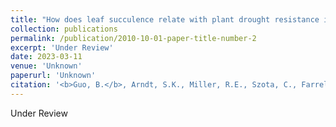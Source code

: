 ```yaml
---
title: "How does leaf succulence relate with plant drought resistance in woody shrubs? "
collection: publications
permalink: /publication/2010-10-01-paper-title-number-2
excerpt: 'Under Review'
date: 2023-03-11
venue: 'Unknown'
paperurl: 'Unknown'
citation: '<b>Guo, B.</b>, Arndt, S.K., Miller, R.E., Szota, C., Farrell C. (2021). &quot;<i>How does leaf succulence relate with plant drought resistance in woody shrubs? </i>.&quot; <i>Under Review</i>.'
---
```

Under Review
